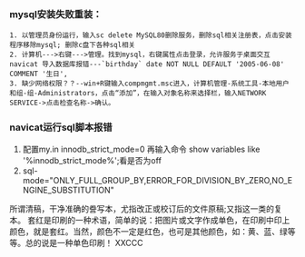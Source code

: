 ### mysql安装失败重装：
	1. 以管理员身份运行，输入sc delete MySQL80删除服务，删除sql相关注册表，点击安装程序移除mysql; 删除c盘下各种sql相关
	2. 计算机--->右键--->管理。找到mysql，右键属性点击登录，允许服务于桌面交互
	navicat 导入数据库报错---`birthday` date NOT NULL DEFAULT '2005-06-08' COMMENT '生日',
	3. 缺少网络权限？？--win+R键输入compmgmt.msc进入，计算机管理-系统工具-本地用户和组-组-Administrators，点击“添加”，在输入对象名称来选择栏，输入NETWORK SERVICE->点击检查名称->确认。

### navicat运行sql脚本报错
1. 配置my.in  innodb_strict_mode=0  再输入命令 show variables like '%innodb_strict_mode%';看是否为off
2. sql-mode="ONLY_FULL_GROUP_BY,ERROR_FOR_DIVISION_BY_ZERO,NO_ENGINE_SUBSTITUTION"


所谓清稿，干净准确的誊写本，尤指改正或校订后的文件原稿;又指这一类的复本。
套红是印刷的一种术语，简单的说：把图片或文字作成单色，在印刷中印上颜色，就是套红。当然，颜色不一定是红色，也可是其他颜色，如：黄、蓝、绿等等。总的说是一种单色印刷！
XXCCC

